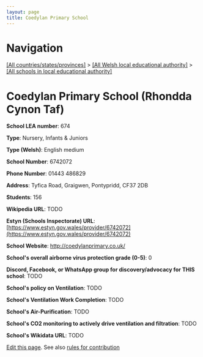 ```yaml
---
layout: page
title: Coedylan Primary School
---
```

# Navigation

[[All countries/states/provinces]](../../..) > [[All Welsh local educational authority]](../..) > [[All schools in local educational authority]](..)

# Coedylan Primary School (Rhondda Cynon Taf)

**School LEA number**: 674

**Type**: Nursery, Infants & Juniors

**Type (Welsh)**: English medium

**School Number**: 6742072

**Phone Number**: 01443 486829

**Address**: Tyfica Road, Graigwen, Pontypridd, CF37 2DB

**Students**: 156

**Wikipedia URL**: TODO

**Estyn (Schools Inspectorate) URL**: [https://www.estyn.gov.wales/provider/6742072](https://www.estyn.gov.wales/provider/6742072)

**School Website**: http://coedylanprimary.co.uk/

**School's overall airborne virus protection grade (0-5)**: 0

**Discord, Facebook, or WhatsApp group for discovery/advocacy for THIS school**: TODO

**School's policy on Ventilation**: TODO

**School's Ventilation Work Completion**: TODO

**School's Air-Purification**: TODO

**School's CO2 monitoring to actively drive ventilation and filtration**: TODO

**School's Wikidata URL**: TODO




[Edit this page](https://github.com/ventilate-schools/Wales/edit/prif/./Rhondda_Cynon_Taf/Coedylan_Primary_School.md). See also [rules for contribution](../../../contribution-rules/)